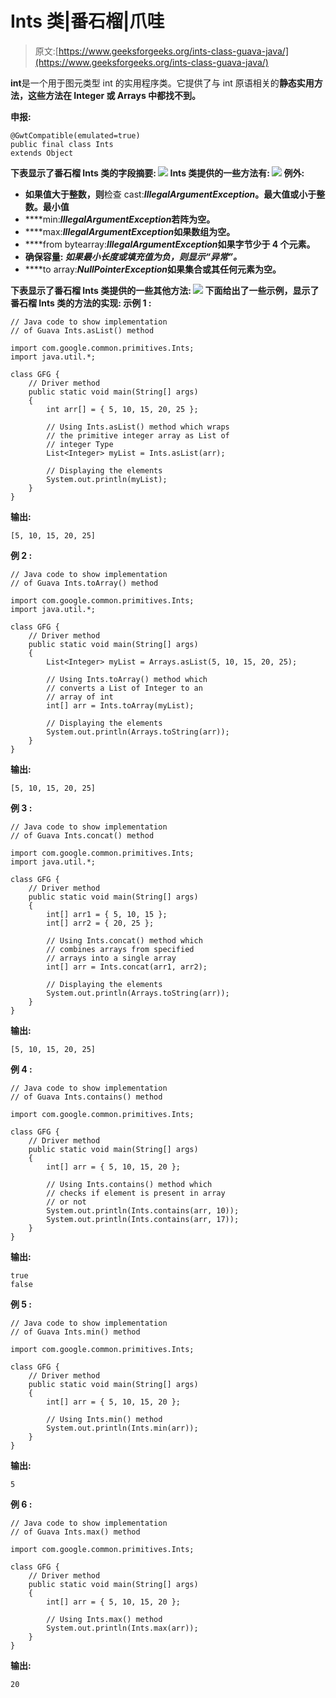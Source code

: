# Ints 类|番石榴|爪哇

> 原文:[https://www.geeksforgeeks.org/ints-class-guava-java/](https://www.geeksforgeeks.org/ints-class-guava-java/)

**int**是一个用于图元类型 int 的实用程序类。它提供了与 int 原语相关的**静态实用方法，这些方法在 Integer 或 Arrays 中都找不到。**

****申报:****

```
@GwtCompatible(emulated=true)
public final class Ints
extends Object 
```

**下表显示了番石榴 Ints 类的字段摘要:
![](img/6cb3041314dae2baaa2b81fd7f5d5254.png)
Ints 类提供的一些方法有:
![](img/907b04a03bb93f7db25906bc8a0407ef.png)
**例外:****

*   **如果值大于整数，则**检查 cast:***IllegalArgumentException*。最大值或小于整数。最小值**
*   ****min:***IllegalArgumentException*若阵为空。**
*   ****max:***IllegalArgumentException*如果数组为空。**
*   ****from bytearray:***IllegalArgumentException*如果字节少于 4 个元素。**
*   ****确保容量:** *如果最小长度或填充值为负，则显示“异常”。***
*   ****to array:***NullPointerException*如果集合或其任何元素为空。**

**下表显示了番石榴 Ints 类提供的一些其他方法:
![](img/cd14405ead573a9b51f08664e8860021.png)
下面给出了一些示例，显示了番石榴 Ints 类的方法的实现:
**示例 1 :****

```
// Java code to show implementation
// of Guava Ints.asList() method

import com.google.common.primitives.Ints;
import java.util.*;

class GFG {
    // Driver method
    public static void main(String[] args)
    {
        int arr[] = { 5, 10, 15, 20, 25 };

        // Using Ints.asList() method which wraps
        // the primitive integer array as List of
        // integer Type
        List<Integer> myList = Ints.asList(arr);

        // Displaying the elements
        System.out.println(myList);
    }
}
```

**输出:**

```
[5, 10, 15, 20, 25] 
```

****例 2 :****

```
// Java code to show implementation
// of Guava Ints.toArray() method

import com.google.common.primitives.Ints;
import java.util.*;

class GFG {
    // Driver method
    public static void main(String[] args)
    {
        List<Integer> myList = Arrays.asList(5, 10, 15, 20, 25);

        // Using Ints.toArray() method which
        // converts a List of Integer to an
        // array of int
        int[] arr = Ints.toArray(myList);

        // Displaying the elements
        System.out.println(Arrays.toString(arr));
    }
}
```

**输出:**

```
[5, 10, 15, 20, 25] 
```

****例 3 :****

```
// Java code to show implementation
// of Guava Ints.concat() method

import com.google.common.primitives.Ints;
import java.util.*;

class GFG {
    // Driver method
    public static void main(String[] args)
    {
        int[] arr1 = { 5, 10, 15 };
        int[] arr2 = { 20, 25 };

        // Using Ints.concat() method which
        // combines arrays from specified
        // arrays into a single array
        int[] arr = Ints.concat(arr1, arr2);

        // Displaying the elements
        System.out.println(Arrays.toString(arr));
    }
}
```

**输出:**

```
[5, 10, 15, 20, 25] 
```

****例 4 :****

```
// Java code to show implementation
// of Guava Ints.contains() method

import com.google.common.primitives.Ints;

class GFG {
    // Driver method
    public static void main(String[] args)
    {
        int[] arr = { 5, 10, 15, 20 };

        // Using Ints.contains() method which
        // checks if element is present in array
        // or not
        System.out.println(Ints.contains(arr, 10));
        System.out.println(Ints.contains(arr, 17));
    }
}
```

**输出:**

```
true
false 
```

****例 5 :****

```
// Java code to show implementation
// of Guava Ints.min() method

import com.google.common.primitives.Ints;

class GFG {
    // Driver method
    public static void main(String[] args)
    {
        int[] arr = { 5, 10, 15, 20 };

        // Using Ints.min() method
        System.out.println(Ints.min(arr));
    }
}
```

**输出:**

```
5 
```

****例 6 :****

```
// Java code to show implementation
// of Guava Ints.max() method

import com.google.common.primitives.Ints;

class GFG {
    // Driver method
    public static void main(String[] args)
    {
        int[] arr = { 5, 10, 15, 20 };

        // Using Ints.max() method
        System.out.println(Ints.max(arr));
    }
}
```

**输出:**

```
20 
```
